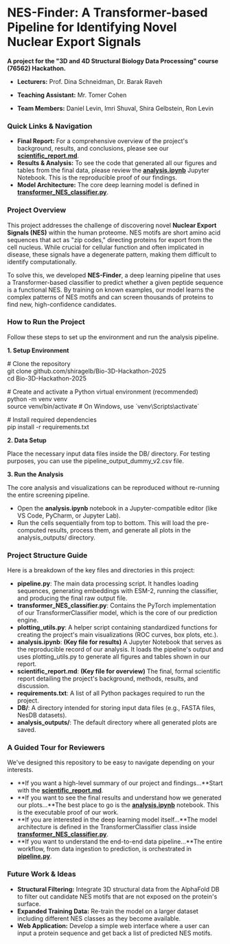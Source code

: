 # **NES-Finder: A Transformer-based Pipeline for Identifying Novel Nuclear Export Signals**

**A project for the "3D and 4D Structural Biology Data Processing" course (76562) Hackathon.**
* **Lecturers:** Prof. Dina Schneidman, Dr. Barak Raveh
* **Teaching Assistant:** Mr. Tomer Cohen

* **Team Members:** Daniel Levin, Imri Shuval, Shira Gelbstein, Ron Levin

### **Quick Links & Navigation**

* **Final Report:** For a comprehensive overview of the project's background, results, and conclusions, please see our [**scientific\_report.md**](http://docs.google.com/scientific_report.md).  
* **Results & Analysis:** To see the code that generated all our figures and tables from the final data, please review the [**analysis.ipynb**](http://docs.google.com/analysis.ipynb) Jupyter Notebook. This is the reproducible proof of our findings.  
* **Model Architecture:** The core deep learning model is defined in [**transformer\_NES\_classifier.py**](http://docs.google.com/transformer_NES_classifier.py).

### **Project Overview**

This project addresses the challenge of discovering novel **Nuclear Export Signals (NES)** within the human proteome. NES motifs are short amino acid sequences that act as "zip codes," directing proteins for export from the cell nucleus. While crucial for cellular function and often implicated in disease, these signals have a degenerate pattern, making them difficult to identify computationally.

To solve this, we developed **NES-Finder**, a deep learning pipeline that uses a Transformer-based classifier to predict whether a given peptide sequence is a functional NES. By training on known examples, our model learns the complex patterns of NES motifs and can screen thousands of proteins to find new, high-confidence candidates.

### **How to Run the Project**

Follow these steps to set up the environment and run the analysis pipeline.

**1\. Setup Environment**

\# Clone the repository  
git clone github.com/shiragelb/Bio-3D-Hackathon-2025  
cd Bio-3D-Hackathon-2025

\# Create and activate a Python virtual environment (recommended)  
python \-m venv venv  
source venv/bin/activate  \# On Windows, use \`venv\\Scripts\\activate\`

\# Install required dependencies  
pip install \-r requirements.txt

**2\. Data Setup**

Place the necessary input data files inside the DB/ directory. For testing purposes, you can use the pipeline\_output\_dummy\_v2.csv file.

**3\. Run the Analysis**

The core analysis and visualizations can be reproduced without re-running the entire screening pipeline.

* Open the **analysis.ipynb** notebook in a Jupyter-compatible editor (like VS Code, PyCharm, or Jupyter Lab).  
* Run the cells sequentially from top to bottom. This will load the pre-computed results, process them, and generate all plots in the analysis\_outputs/ directory.

### **Project Structure Guide**

Here is a breakdown of the key files and directories in this project:

* **pipeline.py**: The main data processing script. It handles loading sequences, generating embeddings with ESM-2, running the classifier, and producing the final raw output file.  
* **transformer\_NES\_classifier.py**: Contains the PyTorch implementation of our TransformerClassifier model, which is the core of our prediction engine.  
* **plotting\_utils.py**: A helper script containing standardized functions for creating the project's main visualizations (ROC curves, box plots, etc.).  
* **analysis.ipynb**: **(Key file for results)** A Jupyter Notebook that serves as the reproducible record of our analysis. It loads the pipeline's output and uses plotting\_utils.py to generate all figures and tables shown in our report.  
* **scientific\_report.md**: **(Key file for overview)** The final, formal scientific report detailing the project's background, methods, results, and discussion.  
* **requirements.txt**: A list of all Python packages required to run the project.  
* **DB/**: A directory intended for storing input data files (e.g., FASTA files, NesDB datasets).  
* **analysis\_outputs/**: The default directory where all generated plots are saved.

### **A Guided Tour for Reviewers**

We've designed this repository to be easy to navigate depending on your interests.

* **If you want a high-level summary of our project and findings...**Start with the [**scientific\_report.md**](http://docs.google.com/scientific_report.md).  
* **If you want to see the final results and understand how we generated our plots...**The best place to go is the [**analysis.ipynb**](http://docs.google.com/analysis.ipynb) notebook. This is the executable proof of our work.  
* **If you are interested in the deep learning model itself...**The model architecture is defined in the TransformerClassifier class inside [**transformer\_NES\_classifier.py**](http://docs.google.com/transformer_NES_classifier.py).  
* **If you want to understand the end-to-end data pipeline...**The entire workflow, from data ingestion to prediction, is orchestrated in [**pipeline.py**](http://docs.google.com/pipeline.py).

### **Future Work & Ideas**

* **Structural Filtering:** Integrate 3D structural data from the AlphaFold DB to filter out candidate NES motifs that are not exposed on the protein's surface.  
* **Expanded Training Data:** Re-train the model on a larger dataset including different NES classes as they become available.  
* **Web Application:** Develop a simple web interface where a user can input a protein sequence and get back a list of predicted NES motifs.

